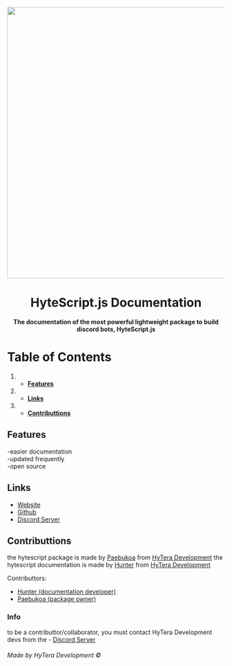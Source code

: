 <p align="center">
    <img width="628" src="./git/assets/hysdocs.png">
  </a>
</p>

<h1 align="center">HyteScript.js Documentation</h1>

<div align="center">

**The documentation of the most powerful lightweight package to build discord bots, HyteScript.js**
    
</div>

# Table of Contents
1. - **[Features](#features)**
4. - **[Links](#links)**
5. - **[Contributtions](#collab)**

## Features <a name = "features">

 -easier documentation                  
 -updated frequently                  
 -open source


    
## Links <a name = "links">
- [Website](https://hys-docs.hdevelopment.tk/)
- [Github](https://github.com/NickHunterD3V/HyteScriptJS-docs)
- [Discord Server](https://discord.gg/GZQrhyjfXe)

## Contributtions <a name = "collab">

the hytescript package is made by [Paebukoa](https://github.com/gabriel-flauzino/) from [HyTera Development](https://discord.gg/GZQrhyjfXe)
the hytescript documentation is made by [Hunter](https://github.com/NickHunterD3V/) from [HyTera Development](https://discord.gg/GZQrhyjfXe)

Contributtors:
- [Hunter (documentation developer)](https://github.com/NickHunterD3V)
- [Paebukoa (package owner)](https://github.com/gabriel-flauzino)
### Info

to be a contributtor/collaborator, you must contact HyTera Development devs from the - [Discord Server](https://discord.gg/GZQrhyjfXe)

###### Made by HyTera Development ©


